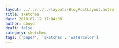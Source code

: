 ```yaml
---
layout: ../../../../layouts/BlogPostLayout.astro
title: sketches
date: 2010-07-12 17:04:06
author: dboyd
draft: false
category: sketches
tags: ['paper', 'sketches', 'watercolor']
---
```

<img
srcset="https://img.selfiespirits.com/images/2010/07/05-24-10_480.avif 480w"
sizes="(max-width: 480px) 100vw"
src="https://img.selfiespirits.com/images/2010/07/05-24-10.jpg"
alt=""
/>

<img
srcset="https://img.selfiespirits.com/images/2010/07/06-05-10_002_480.avif 480w"
sizes="(max-width: 480px) 100vw"
src="https://img.selfiespirits.com/images/2010/07/06-05-10_002.jpg"
alt=""
/>

<img
srcset="https://img.selfiespirits.com/images/2010/07/06-14-10_480.avif 480w"
sizes="(max-width: 480px) 100vw"
src="https://img.selfiespirits.com/images/2010/07/06-14-10.jpg"
alt=""
/>

<img
srcset="https://img.selfiespirits.com/images/2010/07/06-11-101_480.avif 480w"
sizes="(max-width: 480px) 100vw"
src="https://img.selfiespirits.com/images/2010/07/06-11-101.jpg"
alt=""
/>

<img
src="https://img.selfiespirits.com/images/2010/07/06-05-10.jpg"
alt=""
/>

<img
src="https://img.selfiespirits.com/images/2010/07/06-16-10.jpg"
alt=""
/>